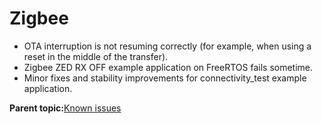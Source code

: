 # Zigbee 
-   OTA interruption is not resuming correctly \(for example, when using a reset in the middle of the transfer\).
-   Zigbee ZED RX OFF example application on FreeRTOS fails sometime.
-   Minor fixes and stability improvements for connectivity_test example application.

**Parent topic:**[Known issues](../topics/known_issues.md)